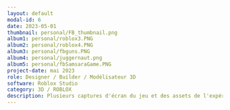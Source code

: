 ```yaml
---
layout: default
modal-id: 6
date: 2023-05-01
thumbnail: personal/FB_thumbnail.png
album1: personal/roblox3.PNG
album2: personal/roblox4.PNG
album3: personal/fbguns.PNG
album4: personal/juggernaut.png
album5: personal/fbSamsaraGame.PNG
project-date: mai 2023
role: Designer / Builder / Modélisateur 3D
software: Roblox Studio
category: 3D / ROBLOX
description: Plusieurs captures d'écran du jeu et des assets de l'expérience "SCP; Facility Breach" sur ROBLOX. Dans le groupe de développeurs, j'ai le rôle de modélisateur 3D et animateur.
---
```

